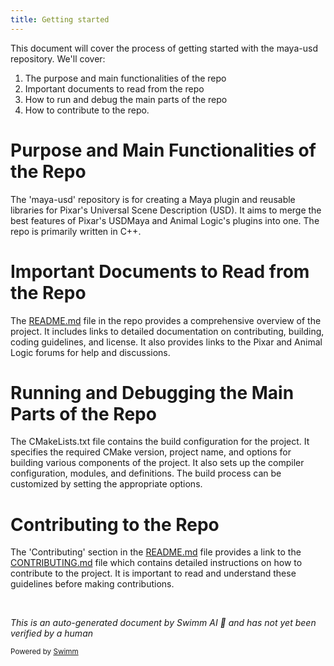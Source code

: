 ```yaml
---
title: Getting started
---
```

This document will cover the process of getting started with the maya-usd repository. We'll cover:

1. The purpose and main functionalities of the repo
2. Important documents to read from the repo
3. How to run and debug the main parts of the repo
4. How to contribute to the repo.

# Purpose and Main Functionalities of the Repo

The 'maya-usd' repository is for creating a Maya plugin and reusable libraries for Pixar's Universal Scene Description (USD). It aims to merge the best features of Pixar's USDMaya and Animal Logic's plugins into one. The repo is primarily written in C++.

# Important Documents to Read from the Repo

The [README.md](http://README.md) file in the repo provides a comprehensive overview of the project. It includes links to detailed documentation on contributing, building, coding guidelines, and license. It also provides links to the Pixar and Animal Logic forums for help and discussions.

# Running and Debugging the Main Parts of the Repo

The CMakeLists.txt file contains the build configuration for the project. It specifies the required CMake version, project name, and options for building various components of the project. It also sets up the compiler configuration, modules, and definitions. The build process can be customized by setting the appropriate options.

# Contributing to the Repo

The 'Contributing' section in the [README.md](http://README.md) file provides a link to the [CONTRIBUTING.md](http://CONTRIBUTING.md) file which contains detailed instructions on how to contribute to the project. It is important to read and understand these guidelines before making contributions.

&nbsp;

*This is an auto-generated document by Swimm AI 🌊 and has not yet been verified by a human*

<SwmMeta version="3.0.0" repo-id="Z2l0aHViJTNBJTNBbWF5YS11c2QlM0ElM0FnaWxhZG5hdm90" repo-name="maya-usd" doc-type="getting-started"><sup>Powered by [Swimm](/)</sup></SwmMeta>
